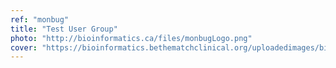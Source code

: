 ```yaml
---
ref: "monbug"
title: "Test User Group"
photo: "http://bioinformatics.ca/files/monbugLogo.png"
cover: "https://bioinformatics.bethematchclinical.org/uploadedimages/bioinformatics/dna-analysis-bioinformatics.jpg"
---
```

